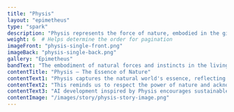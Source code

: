 ```yaml
---
title: "Physis"
layout: "epimetheus"
type: "spark"
description: "Physis represents the force of nature, embodied in the gifts given to animals."
weight: 6  # Helps determine the order for pagination
imageFront: "physis-single-front.png"
imageBack: "physis-single-back.png"
gallery: "Epimetheus"
bandText: "The embodiment of natural forces and instincts in the living world."
contentTitle: "Physis – The Essence of Nature"
contentText1: "Physis captures the natural world's essence, reflecting the beauty and unpredictability of life."
contentText2: "This reminds us to respect the power of nature and acknowledge that technology, including AI, must harmonize with the world around us."
contentText3: "AI development inspired by Physis encourages sustainable and eco-conscious technologies that work with, rather than against, nature."
contentImage: "/images/story/physis-story-image.png"
---
```


